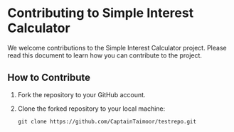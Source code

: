 # Contributing to Simple Interest Calculator

We welcome contributions to the Simple Interest Calculator project. Please read this document to learn how you can contribute to the project.

## How to Contribute

1. Fork the repository to your GitHub account.

2. Clone the forked repository to your local machine:

   ```shell
   git clone https://github.com/CaptainTaimoor/testrepo.git
